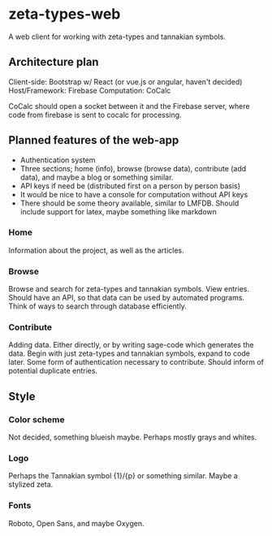 # zeta-types-web

A web client for working with zeta-types and tannakian symbols.

## Architecture plan

Client-side: Bootstrap w/ React (or vue.js or angular, haven't decided)
Host/Framework: Firebase
Computation: CoCalc

CoCalc should open a socket between it and the Firebase server, where code from firebase is sent to cocalc for processing.

## Planned features of the web-app

* Authentication system
* Three sections; home (info), browse (browse data), contribute (add data), and maybe a blog or something similar.
* API keys if need be (distributed first on a person by person basis)
* It would be nice to have a console for computation without API keys
* There should be some theory available, similar to LMFDB. Should include support for latex, maybe something like markdown


### Home

Information about the project, as well as the articles.

### Browse

Browse and search for zeta-types and tannakian symbols. View entries. Should have an API, so that data can be used by automated programs. Think of ways to search through database efficiently.

### Contribute

Adding data. Either directly, or by writing sage-code which generates the data. Begin with just zeta-types and tannakian symbols, expand to code later. Some form of authentication necessary to contribute. Should inform of potential duplicate entries.

## Style

### Color scheme
Not decided, something blueish maybe. Perhaps mostly grays and whites.

### Logo
Perhaps the Tannakian symbol {1}/{p} or something similar. Maybe a stylized zeta.

### Fonts
Roboto, Open Sans, and maybe Oxygen.


